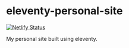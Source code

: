 # eleventy-personal-site

[![Netlify Status](https://api.netlify.com/api/v1/badges/35edb60c-ebfd-4a97-b8cb-f5de87563206/deploy-status)](https://app.netlify.com/sites/frosty-stonebraker-8cc9c4/deploys)

My personal site built using eleventy.